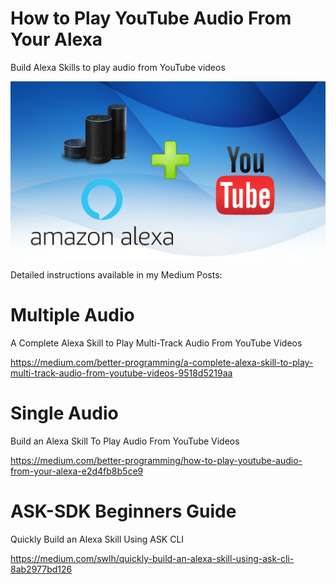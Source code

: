 # How to Play YouTube Audio From Your Alexa
Build Alexa Skills to play audio from YouTube videos

![Alt Alexa Skill + YouTube](/img/alexa-youtube.jpg)

Detailed instructions available in my Medium Posts:</br>

# Multiple Audio
A Complete Alexa Skill to Play Multi-Track Audio From YouTube Videos</br>

https://medium.com/better-programming/a-complete-alexa-skill-to-play-multi-track-audio-from-youtube-videos-9518d5219aa

# Single Audio
Build an Alexa Skill To Play Audio From YouTube Videos</br>

https://medium.com/better-programming/how-to-play-youtube-audio-from-your-alexa-e2d4fb8b5ce9

# ASK-SDK Beginners Guide
Quickly Build an Alexa Skill Using ASK CLI</br>

https://medium.com/swlh/quickly-build-an-alexa-skill-using-ask-cli-8ab2977bd126


